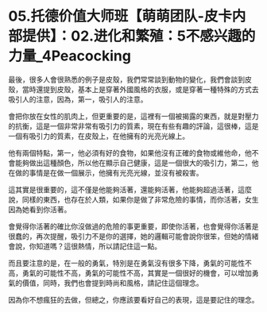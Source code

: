 # 05.托德价值大师班【萌萌团队-皮卡内部提供】：02.进化和繁殖：5不感兴趣的力量_4Peacocking

最後，很多人會很熟悉的例子是皮殼，我們常常談到動物的變化，我們會談到皮殼，當時還提到皮殼，基本上是穿著外國風格的衣服，或是穿著一種特殊的方式去吸引人的注意，因為，第一，吸引人的注意。

會把你放在女性的肌肉上，但更重要的是，這裡有一個被揭露的東西，就是對壓力的抗衡，這是一個非常非常有吸引力的質素，現在有些有趣的評論，這很棒，這是一個有吸引力的質素，在皮殼上，在他擁有的光亮光線上。

他有兩個特點，第一，他必須有好的食物，如果他沒有正確的食物或維他命，他不會能夠做出這種顏色，所以他在顯示自己健康，這是一個很大的吸引力，第二，他在做的事情是在做一個展示，他擁有光亮光線，並沒有被殺害。

這其實是很重要的，這不僅是他能夠活著，還能夠活著，他能夠超過活著，這麼說，同樣的東西，也存在於人類，如果你是做了非常危險的事情，而你活著，女生因為她看到你活著。

會覺得你活著的確比你沒做過的危險的事更重要，即使你活著，也會覺得你活著是很蠢的，再次提醒，吸引力不是你的選擇，她的邏輯可能會說你很笨，但她的情緒會說，你知道嗎？這很熱情，所以請記住這一點。

而且要注意的是，在一般的勇氣，特別是在勇氣沒有很多下降，勇氣的可能性不高，勇氣的可能性不高，勇氣的可能性不高，其實是一個很好的機會，可以增加勇氣的價值，同時，我們也會提到時尚和風格，請記住這個理念。

因為你不想瘋狂的去做，但總之，你應該要看好自己的表現，這是要記住的理念。